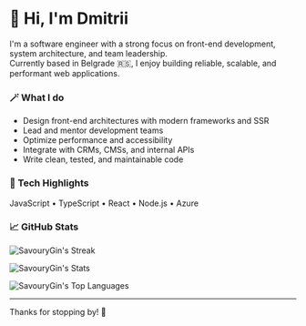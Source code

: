 # 👋 Hi, I'm Dmitrii

I'm a software engineer with a strong focus on front-end development, system architecture, and team leadership.  
Currently based in Belgrade 🇷🇸, I enjoy building reliable, scalable, and performant web applications.

### 🪄 What I do

- Design front-end architectures with modern frameworks and SSR
- Lead and mentor development teams
- Optimize performance and accessibility
- Integrate with CRMs, CMSs, and internal APIs
- Write clean, tested, and maintainable code

### 🔧 Tech Highlights

JavaScript • TypeScript • React • Node.js • Azure

### 📈 GitHub Stats

![SavouryGin's Streak](https://github-readme-streak-stats.herokuapp.com/?user=SavouryGin&theme=vue-dark&hide_border=true)

![SavouryGin's Stats](https://github-readme-stats.vercel.app/api?username=SavouryGin&theme=vue-dark&show_icons=true&hide_border=true&count_private=true)

![SavouryGin's Top Languages](https://github-readme-stats.vercel.app/api/top-langs/?username=SavouryGin&theme=vue-dark&show_icons=true&hide_border=true&layout=compact)

---

Thanks for stopping by! 🙌
